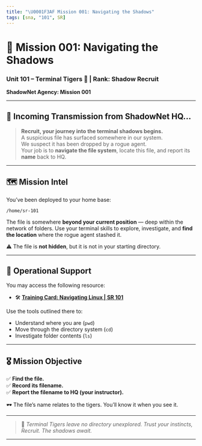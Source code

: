 ```yaml
---
title: "\U0001F3AF Mission 001: Navigating the Shadows"
tags: [sna, "101", SR]
---
```


# 🎯 Mission 001: Navigating the Shadows

### Unit 101 – Terminal Tigers 🐯 | Rank: Shadow Recruit

**ShadowNet Agency: Mission 001**

---

## 📡 Incoming Transmission from ShadowNet HQ...

> **Recruit, your journey into the terminal shadows begins.**  
> A suspicious file has surfaced somewhere in our system.  
> We suspect it has been dropped by a rogue agent.  
> Your job is to **navigate the file system**, locate this file, and report its **name** back to HQ.

---

## 🗺️ Mission Intel

You’ve been deployed to your home base:

```
/home/sr-101
```

The file is somewhere **beyond your current position** — deep within the network of folders. Use your terminal skills to explore, investigate, and **find the location** where the rogue agent stashed it.

⚠️ The file is **not hidden**, but it is not in your starting directory.

---

## 🧰 Operational Support

You may access the following resource:

- 🛠️ **[Training Card: Navigating Linux | SR 101](./u101-sr-001-training.md)**

Use the tools outlined there to:

- Understand where you are (`pwd`)
- Move through the directory system (`cd`)
- Investigate folder contents (`ls`)

---

## 🎖️ Mission Objective

✅ **Find the file.**  
✅ **Record its filename.**  
✅ **Report the filename to HQ (your instructor).**

🕶️ The file’s name relates to the tigers. You’ll know it when you see it.

---

> 🐯 _Terminal Tigers leave no directory unexplored. Trust your instincts, Recruit. The shadows await._

---
